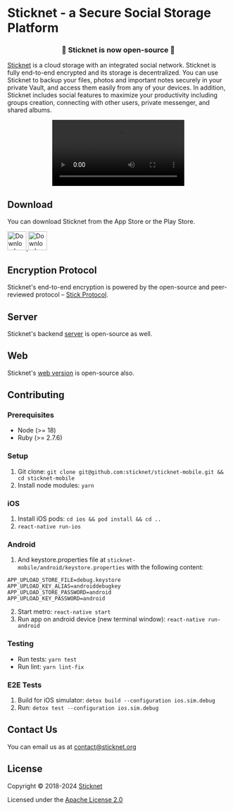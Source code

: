 # Sticknet - a Secure Social Storage Platform

<h3 align="center">🎉 Sticknet is now open-source 🎉</h3>

<a href="https://sticknet.org" target="_blank">Sticknet</a> is a cloud storage with an integrated social network. Sticknet is fully end-to-end encrypted and its storage is 
decentralized. You can use Sticknet to backup your files, photos and important notes
securely in your private Vault, and access them easily from any of your devices. In addition, Sticknet includes
social features to maximize your productivity including groups creation, connecting with other users, private messenger,
and shared albums.

<div align="center">
  <video src="https://github.com/user-attachments/assets/b7e98575-8a81-4c5e-aaa8-88c3415fd3ca" />
</div>

## Download

You can download Sticknet from the App Store or the Play Store.

<a href="https://apps.apple.com/app/sticknet-encrypted-platform/id1576169188">
  <img alt="Download on App Store" src="https://user-images.githubusercontent.com/7317008/43209852-4ca39622-904b-11e8-8ce1-cdc3aee76ae9.png" height=43>
</a>
<a href="https://play.google.com/store/apps/details?id=com.stiiick">
  <img alt="Download on Google Play" src="https://play.google.com/intl/en_us/badges/images/badge_new.png" height=43>
</a>

## Encryption Protocol

Sticknet's end-to-end encryption is powered by the open-source and peer-reviewed
protocol – [Stick Protocol](https://github.com/sticknet/stick-protocol).

## Server

Sticknet's backend [server](https://github.com/sticknet/sticknet-engine) is open-source as well.

## Web

Sticknet's [web version](https://github.com/sticknet/sticknet-web) is open-source also.

## Contributing

### Prerequisites

- Node (>= 18)
- Ruby (>= 2.7.6)

### Setup

1. Git clone: `git clone git@github.com:sticknet/sticknet-mobile.git && cd sticknet-mobile`
2. Install node modules: `yarn`


### iOS

1. Install iOS pods: `cd ios && pod install && cd ..`
2. `react-native run-ios`

### Android

1. And keystore.properties file at `sticknet-mobile/android/keystore.properties` with the following content:
```
APP_UPLOAD_STORE_FILE=debug.keystore
APP_UPLOAD_KEY_ALIAS=androiddebugkey
APP_UPLOAD_STORE_PASSWORD=android
APP_UPLOAD_KEY_PASSWORD=android
```
2. Start metro: `react-native start`
3. Run app on android device (new terminal window): `react-native run-android`

### Testing

- Run tests: `yarn test`
- Run lint: `yarn lint-fix`

### E2E Tests

1. Build for iOS simulator: `detox build --configuration ios.sim.debug`
2. Run: `detox test --configuration ios.sim.debug`

## Contact Us

You can email us as at contact@sticknet.org

## License

Copyright © 2018-2024 <a href="https://www.sticknet.org">Sticknet</a>

Licensed under the [Apache License 2.0](http://www.apache.org/licenses/LICENSE-2.0)
